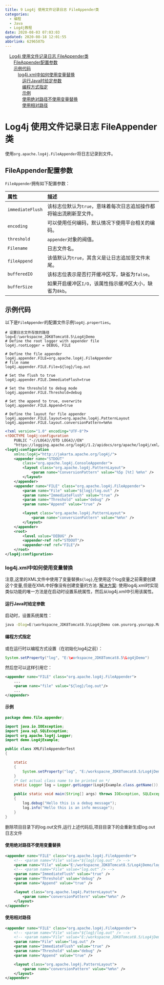 ```yaml
---
title: 9 Log4j 使用文件记录日志 FileAppender类
categories: 
  - 编程
  - Java
  - Log4j教程
date: 2020-08-03 07:03:03
updated: 2020-08-18 12:01:55
abbrlink: 6296507b
---
```

<div id='my_toc'><a href="/blog/6296507b/#Log4j-使用文件记录日志-FileAppender类" class="header_1">Log4j 使用文件记录日志 FileAppender类</a>&nbsp;<br><a href="/blog/6296507b/#FileAppender配置参数" class="header_2">FileAppender配置参数</a>&nbsp;<br><a href="/blog/6296507b/#示例代码" class="header_2">示例代码</a>&nbsp;<br><a href="/blog/6296507b/#log4j-xml中如何使用变量替换" class="header_3">log4j.xml中如何使用变量替换</a>&nbsp;<br><a href="/blog/6296507b/#运行Java时给定参数" class="header_4">运行Java时给定参数</a>&nbsp;<br><a href="/blog/6296507b/#编程方式指定" class="header_4">编程方式指定</a>&nbsp;<br><a href="/blog/6296507b/#示例" class="header_4">示例</a>&nbsp;<br><a href="/blog/6296507b/#使用绝对路径不使用变量替换" class="header_4">使用绝对路径不使用变量替换</a>&nbsp;<br><a href="/blog/6296507b/#使用相对路径" class="header_4">使用相对路径</a>&nbsp;<br></div>
<style>.header_1{margin-left: 1em;}.header_2{margin-left: 2em;}.header_3{margin-left: 3em;}.header_4{margin-left: 4em;}.header_5{margin-left: 5em;}.header_6{margin-left: 6em;}</style>
<!--more-->
<script>if (navigator.platform.search('arm')==-1){document.getElementById('my_toc').style.display = 'none';}var e,p = document.getElementsByTagName('p');while (p.length>0) {e = p[0];e.parentElement.removeChild(e);}</script>

<!--end-->
# Log4j 使用文件记录日志 FileAppender类
使用`org.apache.log4j.FileAppender`将日志记录到文件。
## FileAppender配置参数
`FileAppender`拥有如下配置参数：

|属性|描述|
|:---|:---|
|`immediateFlush`|该标志位默认为`true`，意味着每次日志追加操作都将输出流刷新至文件。|
|`encoding`|可以使用任何编码，默认情况下使用平台相关的编码。|
|`threshold`|`appender`对象的阀值。|
|`Filename`|日志文件名。|
|`fileAppend`|该值默认为`true`，其含义是让日志追加至文件末尾。|
|`bufferedIO`|该标志位表示是否打开缓冲区写，缺省为`false`。|
|`bufferSize`|如果开启缓冲区`I/O`，该属性指示缓冲区大小，缺省为`8kb`。|

## 示例代码
以下是`FileAppender`的配置文件示例`log4j.properties`。
```properties
# 设置日志文件存放的路径
log=E:\workspacne_JDK8Tomcat8.5\Log4jDemo
# Define the root logger with appender file
log4j.rootLogger = DEBUG, FILE

# Define the file appender
log4j.appender.FILE=org.apache.log4j.FileAppender
# file name
log4j.appender.FILE.File=${log}/log.out 

# Set the flush to true
log4j.appender.FILE.ImmediateFlush=true

# Set the threshold to debug mode
log4j.appender.FILE.Threshold=debug

# Set the append to true, overwrite
log4j.appender.FILE.Append=true

# Define the layout for file appender
log4j.appender.FILE.layout=org.apache.log4j.PatternLayout
log4j.appender.FILE.layout.conversionPattern=%m%n
```
```xml
<?xml version="1.0" encoding="UTF-8"?>
<!DOCTYPE log4j:configuration
    PUBLIC "-//LOG4J//DTD LOG4J//EN"
    "https://logging.apache.org/log4j/1.2/apidocs/org/apache/log4j/xml/doc-files/log4j.dtd" >
<log4j:configuration
    xmlns:log4j="http://jakarta.apache.org/log4j/">
    <appender name="STDOUT"
        class="org.apache.log4j.ConsoleAppender">
        <layout class="org.apache.log4j.PatternLayout">
            <param name="ConversionPattern" value="%5p [%t] %m%n" />
        </layout>
    </appender>
    <appender name="FILE" class="org.apache.log4j.FileAppender">
        <param name="File" value="${log}/log.out" />
        <param name="ImmediateFlush" value="true" />
        <param name="Threshold" value="debug" />
        <param name="Append" value="true" />

        <layout class="org.apache.log4j.PatternLayout">
            <param name="conversionPattern" value="%m%n" />
        </layout>
    </appender>
    <root>
        <level value="DEBUG" />
        <appender-ref ref="STDOUT"/>
        <appender-ref ref="FILE"/>
    </root>
</log4j:configuration>

```
### log4j.xml中如何使用变量替换
注意,这里的XML文件中使用了变量替换`${log}`,在使用这个log变量之前需要创建这个变量,但是在XML中好像没有创建变量的方法.
[解决方案](https://www.coder.work/article/402468):
使用log4j.xml时实现类似功能的唯一方法是在启动时设置系统属性，然后从log4j.xml中引用该属性。
#### 运行Java时给定参数
启动时，设置系统属性：
```cmd
java -Dlog=E:\workspacne_JDK8Tomcat8.5\Log4jDemo com.yourorg.yourapp.Main
```
#### 编程方式指定
或在运行时以编程方式设置（在初始化log4j之前）：
```java
System.setProperty("log", "E:\workspacne_JDK8Tomcat8.5\Log4jDemo")
```
然后您可以这样引用它：
```xml
<appender name="FILE" class="org.apache.log4j.FileAppender">
    ...
    <param name="file" value="${log}/log.out"/>
    ...
</appender>
```
#### 示例
```java /Log4jDemo/src/demo/file/appender/XMLFileAppenderTest.java
package demo.file.appender;

import java.io.IOException;
import java.sql.SQLException;
import org.apache.log4j.Logger;
import demo.Log4jExample;

public class XMLFileAppenderTest
{

    static
    {
        System.setProperty("log", "E:/workspacne_JDK8Tomcat8.5/Log4jDemo");
    }
    /* Get actual class name to be printed on */
    static Logger log = Logger.getLogger(Log4jExample.class.getName());

    public static void main(String[] args) throws IOException, SQLException
    {
        log.debug("Hello this is a debug message");
        log.info("Hello this is an info message");
    }
}
```
删除项目目录下的log.out文件,运行上述代码后,项目目录下的会重新生成log.out日志文件
#### 使用绝对路径不使用变量替换
```xml
<appender name="FILE" class="org.apache.log4j.FileAppender">
    <!-- <param name="File" value="${log}/log.out" /> -->
    <param name="File" value="E:/workspacne_JDK8Tomcat8.5/Log4jDemo/log.out" />
    <!-- <param name="File" value="log.out" /> -->
    <param name="ImmediateFlush" value="true" />
    <param name="Threshold" value="debug" />
    <param name="Append" value="true" />

    <layout class="org.apache.log4j.PatternLayout">
        <param name="conversionPattern" value="%m%n" />
    </layout>
</appender>
```
#### 使用相对路径
```xml
<appender name="FILE" class="org.apache.log4j.FileAppender">
    <!-- <param name="File" value="${log}/log.out" /> -->
    <!-- <param name="File" value="E:/workspacne_JDK8Tomcat8.5/Log4jDemo/log.out" /> -->
    <param name="File" value="log.out" />
    <param name="ImmediateFlush" value="true" />
    <param name="Threshold" value="debug" />
    <param name="Append" value="true" />

    <layout class="org.apache.log4j.PatternLayout">
        <param name="conversionPattern" value="%m%n" />
    </layout>
</appender>
```
